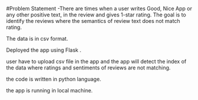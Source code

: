 #Problem Statement -There are times when a user writes Good, Nice App or any other positive text, in the review and gives 1-star rating. The goal is to identify the reviews where the semantics of review text does not match rating.

The data is in csv format.

Deployed the app using Flask .

user have to upload csv file in the app and the app will detect the index of the data where ratings and sentiments of reviews are not matching.

the code is written in python language.

the app is running in local machine.
